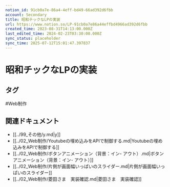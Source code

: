 ```yaml
---
notion_id: 91cb0a7e-86a4-4eff-bd49-66ad392d6fbb
account: Secondary
title: 昭和チックなLPの実装
url: https://www.notion.so/LP-91cb0a7e86a44effbd4966ad392d6fbb
created_time: 2023-08-31T14:13:00.000Z
last_edited_time: 2024-02-23T03:30:00.000Z
sync_status: placeholder
sync_time: 2025-07-12T15:01:47.397837
---
```

# 昭和チックなLPの実装


## タグ

#Web制作 

## 関連ドキュメント

- [[../99_その他/y.md|y]]
- [[../02_Web制作/Youtubeの埋め込みをAPIで制御する.md|Youtubeの埋め込みをAPIで制御する]]
- [[../02_Web制作/ボタンアニメーション（背景：イン- アウト）.md|ボタンアニメーション（背景：イン- アウト）]]
- [[../02_Web制作/片側が画面幅いっぱいのスライダー.md|片側が画面幅いっぱいのスライダー]]
- [[../02_Web制作/菱田さま　実装確認.md|菱田さま　実装確認]]
